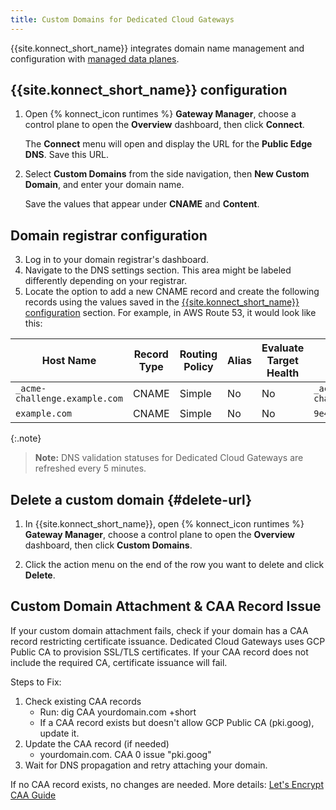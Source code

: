 ```yaml
---
title: Custom Domains for Dedicated Cloud Gateways
---
```


{{site.konnect_short_name}} integrates domain name management and configuration with [managed data planes](/konnect/gateway-manager/dedicated-cloud-gateways/).


## {{site.konnect_short_name}} configuration

1. Open {% konnect_icon runtimes %} **Gateway Manager**, choose a control plane to open the **Overview** dashboard, then click **Connect**.
    
    The **Connect** menu will open and display the URL for the **Public Edge DNS**. Save this URL.

2. Select **Custom Domains** from the side navigation, then **New Custom Domain**, and enter your domain name.

    Save the values that appear under **CNAME** and **Content**. 


## Domain registrar configuration

3. Log in to your domain registrar's dashboard.
4. Navigate to the DNS settings section. This area might be labeled differently depending on your registrar.
5. Locate the option to add a new CNAME record and create the following records using the values saved in the [{{site.konnect_short_name}} configuration](#konnect-configuration) section. For example, in AWS Route 53, it would look like this: 

| Host Name                       | Record Type | Routing Policy | Alias | Evaluate Target Health | Value                                                | TTL |
|---------------------------------|-------------|----------------|-------|------------------------|------------------------------------------------------|-----|
| `_acme-challenge.example.com` | CNAME       | Simple         | No    | No                     | `_acme-challenge.9e454bcfec.acme.gateways.konghq.com`| 300 |
| `example.com`             | CNAME       | Simple         | No    | No                     | `9e454bcfec.gateways.konghq.com`                     | 300 |


  {:.note}
  > **Note:** DNS validation statuses for Dedicated Cloud Gateways are refreshed every 5 minutes.


## Delete a custom domain {#delete-url}

1. In {{site.konnect_short_name}}, open {% konnect_icon runtimes %} **Gateway Manager**, choose a control plane to open the **Overview** dashboard, then click **Custom Domains**.

2. Click the action menu on the end of the row you want to delete and click **Delete**.

## Custom Domain Attachment & CAA Record Issue

If your custom domain attachment fails, check if your domain has a CAA record restricting certificate issuance. Dedicated Cloud Gateways uses GCP Public CA to provision SSL/TLS certificates. If your CAA record does not include the required CA, certificate issuance will fail.

Steps to Fix:
1. Check existing CAA records
    * Run: dig CAA yourdomain.com +short
    * If a CAA record exists but doesn't allow GCP Public CA (pki.goog), update it.   
2. Update the CAA record (if needed)
    * yourdomain.com.    CAA    0 issue "pki.goog"
3. Wait for DNS propagation and retry attaching your domain.

If no CAA record exists, no changes are needed. More details: [Let's Encrypt CAA Guide](https://letsencrypt.org/docs/caa/)  
